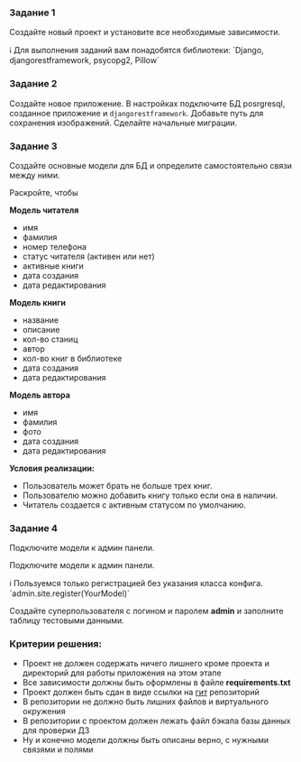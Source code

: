 ### Задание 1

Создайте новый проект и установите все необходимые зависимости.

<aside>
ℹ️ Для выполнения заданий вам понадобятся библиотеки:
`Django, djangorestframework, psycopg2, Pillow`

</aside>

### Задание 2

Создайте новое приложение. В настройках подключите БД posrgresql, созданное приложение и `djangorestframework`. Добавьте путь для сохранения изображений. Сделайте начальные миграции.

### Задание 3

Создайте основные модели для БД и определите самостоятельно связи между ними.

Раскройте, чтобы

**Модель читателя**

- имя
- фамилия
- номер телефона
- статус читателя 
(активен или нет)
- активные книги
- дата создания
- дата редактирования

**Модель книги**

- название
- описание
- кол-во станиц
- автор
- кол-во книг в библиотеке
- дата создания
- дата редактирования

**Модель автора**

- имя
- фамилия
- фото
- дата создания
- дата редактирования

**Условия реализации:**

- Пользователь может брать не больше трех книг.
- Пользователю можно добавить книгу только если она в наличии.
- Читатель создается с активным статусом по умолчанию.

### Задание 4

Подключите модели к админ панели.

Подключите модели к админ панели.

<aside>
ℹ️ Пользуемся только регистрацией без указания класса конфига.
`admin.site.register(YourModel)`

</aside>

Создайте суперпользователя с логином и паролем **admin** и заполните таблицу тестовыми данными.

### Критерии решения:

- Проект не должен содержать ничего лишнего кроме проекта и директорий для работы приложения на этом этапе
- Все зависимости должны быть оформлены в файле **requirements.txt**
- Проект должен быть сдан в виде ссылки на [гит](http://github.com/) репозиторий
- В репозитории не должно быть лишних файлов и виртуального окружения
- В репозитории с проектом должен лежать файл бэкапа базы данных для проверки ДЗ
- Ну и конечно модели должны быть описаны верно, с нужными связями и полями